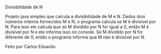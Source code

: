 Divisibilidade de N

Projeto java simples que calcula a divisibilidade de M e N.
Dados dois números inteiros fornecidos M e N, o programa calcula se M é divisível por N. Para isso ele calcula que se M dividido por N for igual a 0, então M é divisível por N e ele informa isso no console. Se M dividido por N for diferente de 0, então o programa informa que M não é divisível por N.

Feito por Carlos Eduardo.
